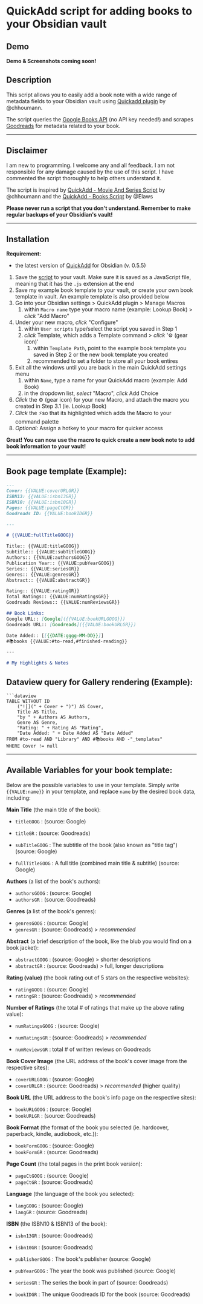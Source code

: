 # QuickAdd script for adding books to your Obsidian vault

## Demo
**Demo & Screenshots coming soon!**

## Description
This script allows you to easily add a book note with a wide range of metadata fields to your Obsidian vault using [Quickadd plugin](https://github.com/chhoumann/quickadd) by @chhoumann.

The script queries the [Google Books API](https://developers.google.com/books/) (no API key needed!) and scrapes [Goodreads](https://www.goodreads.com/) for metadata related to your book.

---
## Disclaimer
I am new to programming. I welcome any and all feedback. I am not responsible for any damage caused by the use of this script. I have commented the script thoroughly to help others understand it.

The script is inspired by [QuickAdd - Movie And Series Script](https://github.com/chhoumann/quickadd/blob/master/docs/Examples/Macro_MovieAndSeriesScript.md) by @chhoumann and the [QuickAdd - Books Script](https://github.com/Elaws/script_googleBooks_quickAdd) by @Elaws

**Please never run a script that you don't understand. Remember to make regular backups of your Obsidian's vault!**

---
## Installation
**Requirement:**
- the latest version of [QuickAdd](https://github.com/chhoumann/quickadd) for Obsidian (v. 0.5.5)

1. Save the [script](https://github.com/HyperFoundry/obsidian-library/blob/main/books.js) to your vault. Make sure it is saved as a JavaScript file, meaning that it has the `.js` extension at the end
2. Save my example book template to your vault, or create your own book template in vault. An example template is also provided below
3. Go into your Obsidian settings > QuickAdd plugin > Manage Macros 
	1. within `Macro name` type your macro name (example: Lookup Book) > *click* "Add Macro"
6. Under your new macro, *click* "Configure"
	1. within `User scripts` type/select the script you saved in Step 1
	2. *click* Template, which adds a Template command > *click* '⚙ (gear icon)'
		1. within `Template Path`, point to the example book template you saved in Step 2 or the new book template you created
		2. recommended to set a folder to store all your book entires
7.  Exit all the windows until you are back in the main QuickAdd settings menu
	1. within `Name`, type a name for your QuickAdd macro (example: Add Book)
	2. in the dropdown list, *select* "Macro", *click* Add Choice
8. *Click* the ⚙ (gear icon) for your new Macro, and attach the macro you created in Step 3.1 (ie. Lookup Book)
9. *Click* the ⚡so that its highlighted which adds the Macro to your command palette
10. *Optional:* Assign a hotkey to your macro for quicker access

**Great! You can now use the macro to quick create a new book note to add book information to your vault!**

---
## Book page template (Example):
```markdown
---
Cover: {{VALUE:coverURLGR}}
ISBN13: {{VALUE:isbn13GR}}
ISBN10: {{VALUE:isbn10GR}}
Pages: {{VALUE:pageCtGR}}
Goodreads ID: {{VALUE:bookIDGR}}

---

# {{VALUE:fullTitleGOOG}}

Title:: {{VALUE:titleGOOG}}
Subtitle:: {{VALUE:subTitleGOOG}}
Authors:: {{VALUE:authorsGOOG}}
Publication Year:: {{VALUE:pubYearGOOG}}
Series:: {{VALUE:seriesGR}}
Genres:: {{VALUE:genresGR}}
Abstract:: {{VALUE:abstractGR}}

Rating:: {{VALUE:ratingGR}}
Total Ratings:: {{VALUE:numRatingsGR}}
Goodreads Reviews:: {{VALUE:numReviewsGR}}

## Book Links: 
Google URL:: [Google]({{VALUE:bookURLGOOG}})
Goodreads URL:: [Goodreads]({{VALUE:bookURLGR}})

Date Added:: [[{{DATE:gggg-MM-DD}}]]
#📚books {{VALUE:#to-read,#finished-reading}}

---

# My Highlights & Notes

```

## Dataview query for Gallery rendering (Example):
```
```dataview
TABLE WITHOUT ID 
	("![](" + Cover + ")") AS Cover,
	Title AS Title,
	"by " + Authors AS Authors,
	Genre AS Genre,
	"Rating: " + Rating AS "Rating",
	"Date Added: " + Date Added AS "Date Added"
FROM #to-read AND "Library" AND #📚books AND -"_templates"
WHERE Cover != null
```
---
## Available Variables for your book template:
Below are the possible variables to use in your template. Simply write `{{VALUE:name}}` in your template, and replace `name` by the desired book data, including:

**Main Title** (the main title of the book):
- `titleGOOG` : (source: Google)
- `titleGR` : (source: Goodreads)

- `subTitleGOOG` : The subtitle of the book (also known as "title tag") (source: Google)
- `fullTitleGOOG` : A full title (combined main title & subtitle) (source: Google)

**Authors** (a list of the book's authors):
- `authorsGOOG` : (source: Google)
- `authorsGR` : (source: Goodreads)

**Genres** (a list of the book's genres):
- `genresGOOG` : (source: Google)
- `genresGR` : (source: Goodreads) > *recommended*

**Abstract** (a brief description of the book, like the blub you would find on a book jacket):
- `abstractGOOG` : (source: Google) > shorter descriptions 
- `abstractGR` : (source: Goodreads) > full, longer descriptions

**Rating (value)** (the book rating out of 5 stars on the respective websites):
- `ratingGOOG` : (source: Google) 
- `ratingGR` : (source: Goodreads) > *recommended*

**Number of Ratings** (the total # of ratings that make up the above rating value):
- `numRatingsGOOG` : (source: Google)
- `numRatingsGR` : (source: Goodreads) > *recommended*

- `numReviewsGR` : total # of written reviews on Goodreads

**Book Cover Image** (the URL address of the book's cover image from the respective sites):
- `coverURLGOOG` : (source: Google)
- `coverURLGR` : (source: Goodreads) > *recommended* (higher quality)

**Book URL** (the URL address to the book's info page on the respective sites):
- `bookURLGOOG` : (source: Google)
- `bookURLGR` : (source: Goodreads)

**Book Format** (the format of the book you selected (ie. hardcover, paperback, kindle, audiobook, etc.)):
- `bookFormGOOG` : (source: Google)
- `bookFormGR` : (source: Goodreads)

**Page Count** (the total pages in the print book version):
- `pageCtGOOG` : (source: Google)
- `pageCtGR` : (source: Goodreads)

**Language** (the language of the book you selected):
- `langGOOG` : (source: Google)
- `langGR` : (source: Goodreads)

**ISBN** (the ISBN10 & ISBN13 of the book):
- `isbn13GR` : (source: Goodreads)
- `isbn10GR` : (source: Goodreads)

- `publisherGOOG` : The book's publisher (source: Google)
- `pubYearGOOG` : The year the book was published (source: Google)
- `seriesGR` : The series the book in part of (source: Goodreads)
- `bookIDGR` : The unique Goodreads ID for the book (source: Goodreads)

